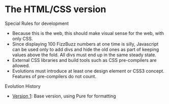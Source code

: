 The HTML/CSS version
====================

Special Rules for development

  * Because this is the web, this should make visual sense for the web, with only CSS.
  * Since displaying 100 FizzBuzz numbers at one time is silly, Javascript can be used only to add
    divs and hide the old ones as part of keeping values above the fold.  All divs must end up in the same steady state.
  * External CSS libraries and build tools such as CSS pre-compilers are allowed.
  * Evolutions must introduce at least one design element or CSS3 concept.  Features of pre-compilers do not count. 

Evolution History

  * [Version 1](https://github.com/adyates/fizzbuzz-the-musical/pull/9): Base version, using Pure for formatting